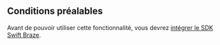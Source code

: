 ## Conditions préalables

Avant de pouvoir utiliser cette fonctionnalité, vous devrez [intégrer le SDK Swift Braze]({{site.baseurl}}/developer_guide/sdk_integration/?sdktab=swift).